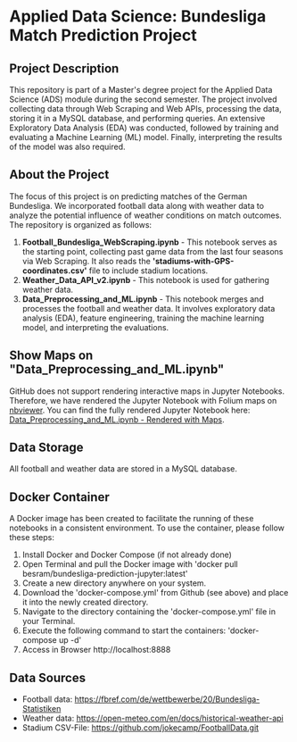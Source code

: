 # Applied Data Science: Bundesliga Match Prediction Project

## Project Description
This repository is part of a Master's degree project for the Applied Data Science (ADS) module during the second semester. The project involved collecting data through Web Scraping and Web APIs, processing the data, storing it in a MySQL database, and performing queries. An extensive Exploratory Data Analysis (EDA) was conducted, followed by training and evaluating a Machine Learning (ML) model. Finally, interpreting the results of the model was also required.

## About the Project
The focus of this project is on predicting matches of the German Bundesliga. We incorporated football data along with weather data to analyze the potential influence of weather conditions on match outcomes. The repository is organized as follows:
1. **Football_Bundesliga_WebScraping.ipynb** - This notebook serves as the starting point, collecting past game data from the last four seasons via Web Scraping. It also reads the **'stadiums-with-GPS-coordinates.csv'** file to include stadium locations.
2. **Weather_Data_API_v2.ipynb** - This notebook is used for gathering weather data.
3. **Data_Preprocessing_and_ML.ipynb** - This notebook merges and processes the football and weather data. It involves exploratory data analysis (EDA), feature engineering, training the machine learning model, and interpreting the evaluations.

## Show Maps on "Data_Preprocessing_and_ML.ipynb"
GitHub does not support rendering interactive maps in Jupyter Notebooks. Therefore, we have rendered the Jupyter Notebook with Folium maps on [nbviewer](https://nbviewer.org/). You can find the fully rendered Jupyter Notebook here: [Data_Preprocessing_and_ML.ipynb - Rendered with Maps](https://nbviewer.org/github/BesRam/Bundesliga_Game_Prediction/blob/main/Data_Preprocessing_and_ML.ipynb).


## Data Storage
All football and weather data are stored in a MySQL database.

## Docker Container
A Docker image has been created to facilitate the running of these notebooks in a consistent environment.
To use the container, please follow these steps:

1. Install Docker and Docker Compose (if not already done)
2. Open Terminal and pull the Docker image with 'docker pull besram/bundesliga-prediction-jupyter:latest'
3. Create a new directory anywhere on your system.
4. Download the 'docker-compose.yml' from Github (see above) and place it into the newly created directory.
5. Navigate to the directory containing the 'docker-compose.yml' file in your Terminal.
6. Execute the following command to start the containers: 'docker-compose up -d'
7. Access in Browser http://localhost:8888

## Data Sources
- Football data: https://fbref.com/de/wettbewerbe/20/Bundesliga-Statistiken
- Weather data: https://open-meteo.com/en/docs/historical-weather-api
- Stadium CSV-File: https://github.com/jokecamp/FootballData.git

